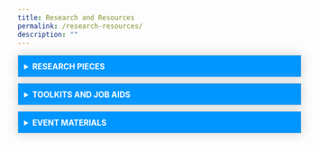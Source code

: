 ```yaml
---
title: Research and Resources
permalink: /research-resources/
description: ""
---
```

<style>
	details {
    border: 1px solid #d4d4d4;    
    padding: .75em .75em 0;
	margin-top: 10px;
	box-shadow:0 0 20px #d4d4d4;
}

summary {	
    font-weight: bold;
    margin: -.75em -.75em 0;
    padding: .75em;
    background-color: #0096ff;
    color: #fff;
}

details[open] {
    padding: .75em;
	border-bottom: 1px solid #d4d4d4;
	background-color: #add8e6;
}

details[open] summary {
    border-bottom: 1px solid #d4d4d4;
    margin-bottom: 10px;
}
	
	</style>

<details>
	<ul>
		<li> Research Paper 1 </li>
		<li> Research Paper 2 </li>
		<li> Research Paper 3 </li>
	</ul>
	<summary>RESEARCH PIECES </summary></details> 

<details> <summary>TOOLKITS AND JOB AIDS</summary> Body Content 2 </details>

<details> <summary>EVENT MATERIALS</summary> Body Content 2 </details>